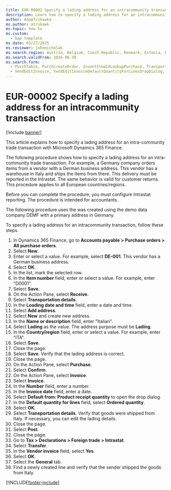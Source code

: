 ```yaml
---
title: EUR-00002 Specify a lading address for an intracommunity transaction
description: Learn how to specify a lading address for an intracommunity trade transaction with Microsoft Dynamics 365 Finance.
author: AdamTrukawka
ms.author: atrukawk
ms.topic: how-to
ms.custom: 
  - bap-template
ms.date: 03/27/2025
ms.reviewer: johnmichalak
ms.search.region: Austria, Belgium, Czech Republic, Denmark, Estonia, Finland, France, Germany, Hungary, Ireland, Italy, Latvia, Lithuania, Netherlands, Poland, Spain, Sweden, United Kingdom
ms.search.validFrom: 2016-06-30
ms.search.form: 
  - PurchTable, PurchCreateOrder, InventItemIdLookupPurchase, TransportationDocument, LogisticsPostalAddress, SysLookupMultiSelectGrid
  - VendEditInvoice, VendEditInvoiceDefaultQuantityForLinesDropDialog, Intrastat, SysQueryForm
---
```

# EUR-00002 Specify a lading address for an intracommunity transaction

[!include [banner](../../includes/banner.md)]

This article explains how to specify a lading address for an intra-community trade transaction with Microsoft Dynamics 365 Finance.

The following procedure shows how to specify a lading address for an intra-community trade transaction. For example, a Germany company orders items from a vendor with a German business address. This vendor has a warehouse in Italy and ships the items from there. This delivery must be reported in the Intrastat. The same behavior is valid for customer returns.
This procedure applies to all European countries/regions.

Before you can complete the procedure, you must configure Intrastat reporting. The procedure is intended for accountants.

The following procedure uses the was created using the demo data company DEMF with a primary address in Germany.

To specify a lading address for an intracommunity transaction, follow these steps.

1. In Dynamics 365 Finance, go to **Accounts payable \> Purchase orders \> All purchase orders**.
1. Select **New**.
1. Enter or select a value. For example, select **DE-001**. This vendor has a German business address.  
1. Select **OK**.
1. In the list, mark the selected row.
1. In the **Item number** field, enter or select a value. For example, enter "D0001".
1. Select **Save**.
1. On the Action Pane, select **Receive**.
1. Select **Transportation details**.
1. In the **Loading date and time** field, enter a date and time.
1. Select **Add address**.
1. Select **New** and create new address.
1. In the **Name or description** field, enter "Italian".
1. Select **Lading** as the value. The address purpose must be **Lading**.  
1. In the **Country/region** field, enter or select a value. For example, enter "ITA".
1. Select **Save**.
1. Close the page.
1. Select **Save**. Verify that the lading address is correct.  
1. Close the page.
1. On the Action Pane, select **Purchase**.
1. Select **Confirm**.
1. On the Action Pane, select **Invoice**.
1. Select **Invoice**.
1. In the **Number** field, enter a number.
1. In the **Invoice date** field, enter a date.
1. Select **Default from: Product receipt quantity** to open the drop dialog.
1. In the **Default quantity for lines** field, select **Ordered quantity**.
1. Select **OK**.
1. Select **Transportation details**. Verify that goods were shipped from Italy. If necessary, you can edit the lading details.  
1. Close the page.
1. Select **Post**.
1. Close the page.
1. Go to **Tax \> Declarations \> Foreign trade \> Intrastat**.
1. Select **Transfer**.
1. In the **Vendor invoice** field, select **Yes**.
1. Select **OK**.
1. Select the **General** tab.
1. Find a newly created line and verify that the sender shipped the goods from Italy.  



[!INCLUDE[footer-include](../../../includes/footer-banner.md)]

